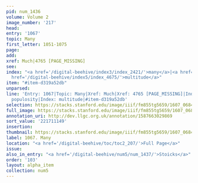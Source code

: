 ```yaml
---
pid: num_1436
volume: Volume 2
image_number: '217'
head:
entry: '1067'
topic: Many
first_letter: 1051-1075
page:
add:
xref: Much|4765 [PAGE_MISSING]
see:
index: "<a href='/digital-beehive/index3/index_2421/'>many</a>|<a href='/digital-beehive/index4/index_3075/'>populosity</a>|<a
  href='/digital-beehive/index5/index_4675/'>multitude</a>"
item: "#item-d319a52db"
unparsed:
line: 'Entry: 1067|Topic: Many|Xref: Much|Xref: 4765 [PAGE_MISSING]|Index: many|Index:
  populosity|Index: multitude|#item-d319a52db'
selection: https://stacks.stanford.edu/image/iiif/fm855tg5659/1607_0684/428,1149,2923,508/full/0/default.jpg
full_image: https://stacks.stanford.edu/image/iiif/fm855tg5659/1607_0684/full/full/0/default.jpg
annotation_uri: http://dev.llgc.org.uk/annotation/1587663029869
sort_value: '221711149'
insertion:
thumbnail: https://stacks.stanford.edu/image/iiif/fm855tg5659/1607_0684/428,1149,600,180/250,/0/default.jpg
label: 1067. Many
location: "<a href='/digital-beehive/toc/toc2_207/'>Full Page</a>"
issue:
also_in_entry: "<a href='/digital-beehive/num5/num_1437/'>Stoicks</a>"
order: '103'
layout: alpha_item
collection: num5
---
```

